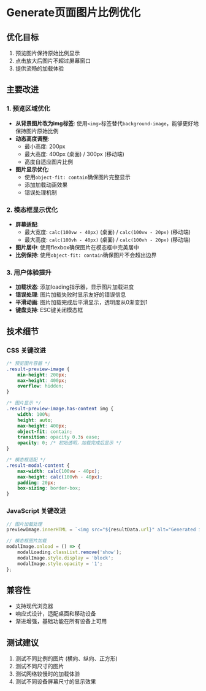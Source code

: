 # Generate页面图片比例优化

## 优化目标
1. 预览图片保持原始比例显示
2. 点击放大后图片不超过屏幕窗口
3. 提供流畅的加载体验

## 主要改进

### 1. 预览区域优化
- **从背景图片改为img标签**: 使用`<img>`标签替代`background-image`，能够更好地保持图片原始比例
- **动态高度调整**: 
  - 最小高度: 200px
  - 最大高度: 400px (桌面) / 300px (移动端)
  - 高度自适应图片比例
- **图片显示优化**:
  - 使用`object-fit: contain`确保图片完整显示
  - 添加加载动画效果
  - 错误处理机制

### 2. 模态框显示优化
- **屏幕适配**: 
  - 最大宽度: `calc(100vw - 40px)` (桌面) / `calc(100vw - 20px)` (移动端)
  - 最大高度: `calc(100vh - 40px)` (桌面) / `calc(100vh - 20px)` (移动端)
- **图片居中**: 使用flexbox确保图片在模态框中完美居中
- **比例保持**: 使用`object-fit: contain`确保图片不会超出边界

### 3. 用户体验提升
- **加载状态**: 添加loading指示器，显示图片加载进度
- **错误处理**: 图片加载失败时显示友好的错误信息
- **平滑动画**: 图片加载完成后平滑显示，透明度从0渐变到1
- **键盘支持**: ESC键关闭模态框

## 技术细节

### CSS 关键改进
```css
/* 预览图片容器 */
.result-preview-image {
    min-height: 200px;
    max-height: 400px;
    overflow: hidden;
}

/* 图片显示 */
.result-preview-image.has-content img {
    width: 100%;
    height: auto;
    max-height: 400px;
    object-fit: contain;
    transition: opacity 0.3s ease;
    opacity: 0; /* 初始透明，加载完成后显示 */
}

/* 模态框适配 */
.result-modal-content {
    max-width: calc(100vw - 40px);
    max-height: calc(100vh - 40px);
    padding: 20px;
    box-sizing: border-box;
}
```

### JavaScript 关键改进
```javascript
// 图片加载处理
previewImage.innerHTML = `<img src="${resultData.url}" alt="Generated image" loading="lazy" onload="this.style.opacity='1'" onerror="this.style.opacity='0.5'; this.alt='Failed to load image';">`;

// 模态框图片加载
modalImage.onload = () => {
    modalLoading.classList.remove('show');
    modalImage.style.display = 'block';
    modalImage.style.opacity = '1';
};
```

## 兼容性
- 支持现代浏览器
- 响应式设计，适配桌面和移动设备
- 渐进增强，基础功能在所有设备上可用

## 测试建议
1. 测试不同比例的图片 (横向、纵向、正方形)
2. 测试不同尺寸的图片
3. 测试网络较慢时的加载体验
4. 测试不同设备屏幕尺寸的显示效果 